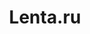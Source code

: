 ---
facebook: https://facebook.com/lenta.ru
instagram: https://instagram.com/etolentaru
logohandle: lentaru
sort: lenta
title: Lenta.ru
twitter: https://x.com/lentaruofficial
website: https://lenta.ru/
youtube: https://youtube.com/channel/UCfqU-kKXq868D6d4fy8fhkA
---